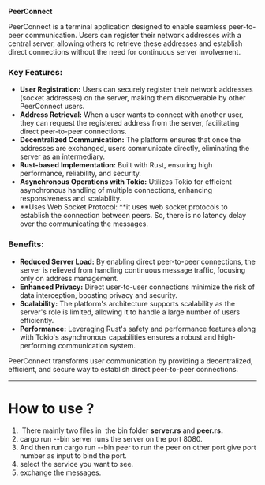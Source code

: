 **PeerConnect**

PeerConnect is a terminal application designed to enable seamless peer-to-peer communication. Users can register their network addresses with a central server, allowing others to retrieve these addresses and establish direct connections without the need for continuous server involvement.

### Key Features:

- **User Registration:** Users can securely register their network addresses (socket addresses) on the server, making them discoverable by other PeerConnect users.
- **Address Retrieval:** When a user wants to connect with another user, they can request the registered address from the server, facilitating direct peer-to-peer connections.
- **Decentralized Communication:** The platform ensures that once the addresses are exchanged, users communicate directly, eliminating the server as an intermediary.
- **Rust-based Implementation:** Built with Rust, ensuring high performance, reliability, and security.
- **Asynchronous Operations with Tokio:** Utilizes Tokio for efficient asynchronous handling of multiple connections, enhancing responsiveness and scalability.
- **Uses Web Socket Protocol: **it uses web socket protocols to establish the connection between peers. So, there is no latency delay over the communicating the messages.

### Benefits:

- **Reduced Server Load:** By enabling direct peer-to-peer connections, the server is relieved from handling continuous message traffic, focusing only on address management.
- **Enhanced Privacy:** Direct user-to-user connections minimize the risk of data interception, boosting privacy and security.
- **Scalability:** The platform's architecture supports scalability as the server's role is limited, allowing it to handle a large number of users efficiently.
- **Performance:** Leveraging Rust's safety and performance features along with Tokio's asynchronous capabilities ensures a robust and high-performing communication system.

PeerConnect transforms user communication by providing a decentralized, efficient, and secure way to establish direct peer-to-peer connections.

* * *

# How to use ?

1.   There mainly two files in  the bin folder **server.rs** and **peer.rs.**
2.  cargo run --bin server runs the server on the port 8080.
3.  And then run cargo run --bin peer to run the peer on other port give port number as input to bind the port.
4.  select the service you want to see.
5.  exchange the messages.
